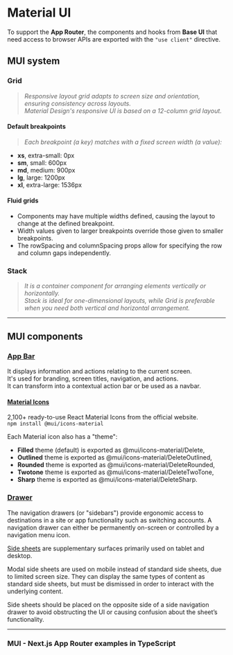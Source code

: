 # Material UI

To support the **App Router**, the components and hooks from **Base UI** that need access to browser APIs are exported with the `"use client"` directive.

## MUI system

### Grid
> _Responsive layout grid adapts to screen size and orientation, ensuring consistency across layouts._\
> _Material Design's responsive UI is based on a 12-column grid layout._

#### Default breakpoints
> _Each breakpoint (a key) matches with a fixed screen width (a value):_
- **xs**, extra-small: 0px
- **sm**, small: 600px
-  **md**, medium: 900px
- **lg**, large: 1200px
- **xl**, extra-large: 1536px

#### Fluid grids
+ Components may have multiple widths defined, causing the layout to change at the defined breakpoint. 
+ Width values given to larger breakpoints override those given to smaller breakpoints.
+ The rowSpacing and columnSpacing props allow for specifying the row and column gaps independently.


### Stack
> _It is a container component for arranging elements vertically or horizontally._\
> _Stack is ideal for one-dimensional layouts, while Grid is preferable when you need both vertical and horizontal arrangement._

- - -

## MUI components


### [App Bar](https://mui.com/material-ui/react-app-bar/)

It displays information and actions relating to the current screen.\
It's used for branding, screen titles, navigation, and actions.\
It can transform into a contextual action bar or be used as a navbar.


#### [Material Icons](https://mui.com/material-ui/material-icons/)

2,100+ ready-to-use React Material Icons from the official website.\
``npm install @mui/icons-material``

Each Material icon also has a "theme":
+ **Filled** theme (default) is exported as @mui/icons-material/Delete,
+ **Outlined** theme is exported as @mui/icons-material/DeleteOutlined,
+ **Rounded** theme is exported as @mui/icons-material/DeleteRounded,
+ **Twotone** theme is exported as @mui/icons-material/DeleteTwoTone,
+ **Sharp** theme is exported as @mui/icons-material/DeleteSharp.


### [Drawer](https://mui.com/material-ui/react-drawer/)

The navigation drawers (or "sidebars") provide ergonomic access to destinations in a site or app functionality such as switching accounts.
A navigation drawer can either be permanently on-screen or controlled by a navigation menu icon.

[Side sheets](https://m2.material.io/components/sheets-side) are supplementary surfaces primarily used on tablet and desktop.

Modal side sheets are used on mobile instead of standard side sheets, due to limited screen size.
They can display the same types of content as standard side sheets, but must be dismissed in order to interact with the underlying content.

Side sheets should be placed on the opposite side of a side navigation drawer to avoid obstructing the UI or causing confusion about the sheet’s functionality.



















- - -

### MUI - Next.js App Router examples in TypeScript











